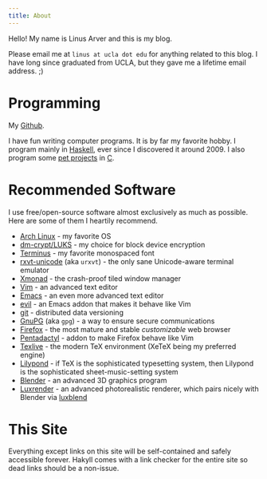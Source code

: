```yaml
---
title: About
---
```


Hello! My name is Linus Arver and this is my blog.

Please email me at `linus at ucla dot edu` for anything related to this blog.
I have long since graduated from UCLA, but they gave me a lifetime email address. ;)

# Programming

My [Github](https://github.com/listx).

I have fun writing computer programs.
It is by far my favorite hobby.
I program mainly in [Haskell][haskell], ever since I discovered it around 2009.
I also program some [pet projects][projects] in [C][c].

[haskell]: http://en.wikipedia.org/wiki/Haskell_(programming_language)
[c]: http://en.wikipedia.org/wiki/C_(programming_language)
[projects]: /code.html

# Recommended Software

I use free/open-source software almost exclusively as much as possible.
Here are some of them I heartily recommend.

- [Arch Linux][arch] - my favorite OS
- [dm-crypt/LUKS][crypto] - my choice for block device encryption
- [Terminus][terminus] - my favorite monospaced font
- [rxvt-unicode][urxvt] (aka `urxvt`) - the only sane Unicode-aware terminal emulator
- [Xmonad][xmonad] - the crash-proof tiled window manager
- [Vim][vim] - an advanced text editor
- [Emacs][emacs] - an even more advanced text editor
- [evil][evil] - an Emacs addon that makes it behave like Vim
- [git][git] - distributed data versioning
- [GnuPG][gpg] (aka `gpg`) - a way to ensure secure communications
- [Firefox][firefox] - the most mature and stable *customizable* web browser
- [Pentadactyl][penta] - addon to make Firefox behave like Vim
- [Texlive][texlive] - the modern TeX environment (XeTeX being my preferred engine)
- [Lilypond][lily] - if TeX is the sophisticated typesetting system, then Lilypond is the sophisticated sheet-music-setting system
- [Blender][blend] - an advanced 3D graphics program
- [Luxrender][luxrender] - an advanced photorealistic renderer, which pairs nicely with Blender via [luxblend][luxblend]

[arch]: https://www.archlinux.org
[crypto]: https://wiki.archlinux.org/index.php/LUKS
[terminus]: https://www.archlinux.org/packages/community/any/terminus-font/
[urxvt]: https://www.archlinux.org/packages/community/x86_64/rxvt-unicode/
[xmonad]: http://xmonad.org/
[vim]: https://www.archlinux.org/packages/extra/x86_64/gvim/
[emacs]: https://www.archlinux.org/packages/extra/x86_64/emacs/
[evil]: https://aur.archlinux.org/packages/emacs-evil-git/
[git]: https://www.archlinux.org/packages/extra/x86_64/git/
[gpg]: https://www.archlinux.org/packages/core/x86_64/gnupg/
[firefox]: https://www.archlinux.org/packages/extra/x86_64/firefox/
[penta]: http://5digits.org/pentadactyl/
[texlive]: https://www.archlinux.org/packages/extra/any/texlive-core/
[lily]: https://www.archlinux.org/packages/community/x86_64/lilypond/
[blend]: https://www.archlinux.org/packages/community/x86_64/blender/
[luxrender]: https://www.archlinux.org/packages/community/x86_64/luxrender/
[luxblend]: https://www.archlinux.org/packages/community/any/luxblend25/

# This Site

Everything except links on this site will be self-contained and safely accessible forever.
Hakyll comes with a link checker for the entire site so dead links should be a non-issue.
